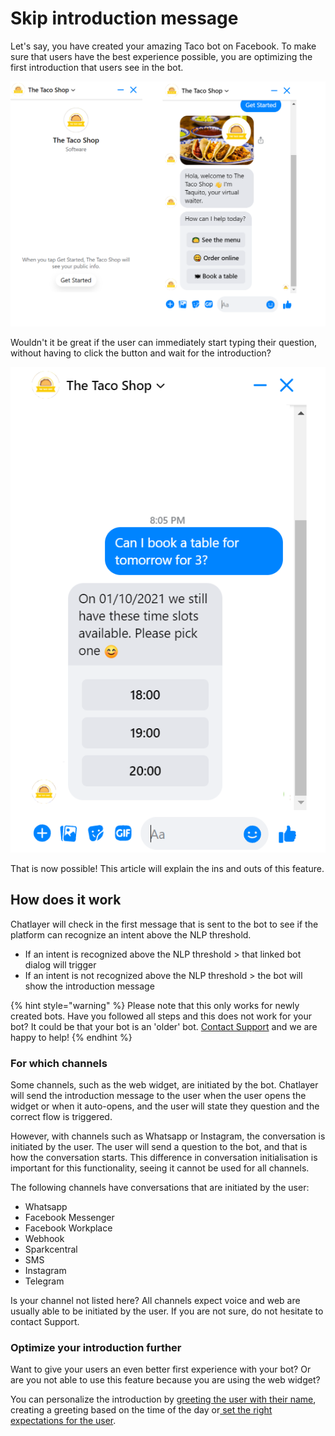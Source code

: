 # Skip introduction message

Let's say, you have created your amazing Taco bot on Facebook. To make sure that users have the best experience possible, you are optimizing the first introduction that users see in the bot.

![At the moment, users see the &apos;Get started&apos; button, and after clicking the introduction message shows. ](../.gitbook/assets/image%20%28664%29.png)

Wouldn't it be great if the user can immediately start typing their question, without having to click the button and wait for the introduction?

![With the new situation, where the user gets the information they need quicker!](../.gitbook/assets/taco2.png)

That is now possible! This article will explain the ins and outs of this feature.

## How does it work

Chatlayer will check in the first message that is sent to the bot to see if the platform can recognize an intent above the NLP threshold. 

* If an intent is recognized above the NLP threshold &gt; that linked bot dialog will trigger
* If an intent is not recognized above the NLP threshold &gt; the bot will show the introduction message 

{% hint style="warning" %}
Please note that this only works for newly created bots. Have you followed all steps and this does not work for your bot? It could be that your bot is an 'older' bot. [Contact Support](mailto:support@chatlayer.ai) and we are happy to help!
{% endhint %}

### For which channels

Some channels, such as the web widget, are initiated by the bot. Chatlayer will send the introduction message to the user when the user opens the widget or when it auto-opens, and the user will state they question and the correct flow is triggered. 

However, with channels such as Whatsapp or Instagram, the conversation is initiated by the user. The user will send a question to the bot, and that is how the conversation starts. This difference in conversation initialisation is important for this functionality, seeing it cannot be used for all channels.

The following channels have conversations that are initiated by the user:

* Whatsapp
* Facebook Messenger
* Facebook Workplace
* Webhook
* Sparkcentral
* SMS
* Instagram
* Telegram

Is your channel not listed here? All channels expect voice and web are usually able to be initiated by the user. If you are not sure, do not hesitate to contact Support. 

### Optimize your introduction further 

Want to give your users an even better first experience with your bot? Or are you not able to use this feature because you are using the web widget? 

You can personalize the introduction by [greeting the user with their name](https://docs.chatlayer.ai/tutorials-1/how-to-recognize-a-returning-bot-user), creating a greeting based on the time of the day or[ set the right expectations for the user](https://docs.chatlayer.ai/tips-and-best-practices/what-makes-a-good-chatbot#2-set-the-right-expectations).



